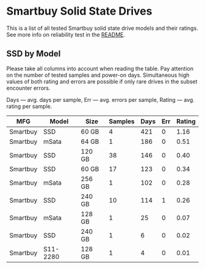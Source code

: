 Smartbuy Solid State Drives
===========================

This is a list of all tested Smartbuy solid state drive models and their ratings. See
more info on reliability test in the [README](https://github.com/linuxhw/SMART).

SSD by Model
------------

Please take all columns into account when reading the table. Pay attention on the
number of tested samples and power-on days. Simultaneous high values of both rating
and errors are possible if only rare drives in the subset encounter errors.

Days   — avg. days per sample,
Err    — avg. errors per sample,
Rating — avg. rating per sample.

| MFG       | Model              | Size   | Samples | Days  | Err   | Rating |
|-----------|--------------------|--------|---------|-------|-------|--------|
| Smartbuy  | SSD                | 60 GB  | 4       | 421   | 0     | 1.16   |
| Smartbuy  | mSata              | 64 GB  | 1       | 186   | 0     | 0.51   |
| Smartbuy  | SSD                | 120 GB | 38      | 146   | 0     | 0.40   |
| Smartbuy  | SSD                | 60 GB  | 17      | 123   | 0     | 0.34   |
| Smartbuy  | mSata              | 256 GB | 1       | 102   | 0     | 0.28   |
| Smartbuy  | SSD                | 240 GB | 10      | 114   | 1     | 0.26   |
| Smartbuy  | mSata              | 128 GB | 1       | 25    | 0     | 0.07   |
| Smartbuy  | SSD                | 240 GB | 1       | 6     | 0     | 0.02   |
| Smartbuy  | S11-2280           | 128 GB | 1       | 4     | 0     | 0.01   |
